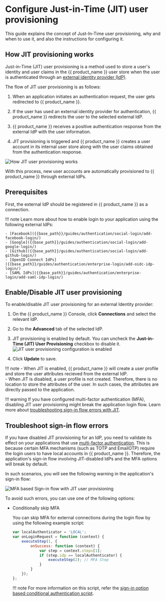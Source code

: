 # Configure Just-in-Time (JIT) user provisioning

This guide explains the concept of Just-In-Time user provisioning, why and when to use it, and also the instructions for configuring it.

## How JIT provisioning works

Just-in-Time (JIT) user provisioning is a method used to store a user's identity and user claims in the {{ product_name }} user store when the user is authenticated through an [external identity provider (IdP)]({{base_path}}/guides/authentication/#manage-connections).

The flow of JIT user provisioning is as follows:

1. When an application initiates an authentication request, the user gets redirected to {{ product_name }}.

2. If the user has used an external identity provider for authentication, {{ product_name }} redirects the user to the selected external IdP.

3. {{ product_name }} receives a positive authentication response from the external IdP with the user information.

4. JIT provisioning is triggered and {{ product_name }} creates a user account in its internal user store along with the user claims obtained from the authentication response.

![How JIT user provisioning works]({{base_path}}/assets/img/guides/jit-provisioning/how-jit-works.png)

With this process, new user accounts are automatically provisioned to {{ product_name }} through external IdPs.

## Prerequisites

First, the external IdP should be registered in {{ product_name }} as a connection.

!!! note
    Learn more about how to enable login to your application using the following external IdPs:

    - [Facebook]({{base_path}}/guides/authentication/social-login/add-facebook-login/)
    - [Google]({{base_path}}/guides/authentication/social-login/add-google-login/)
    - [Github]({{base_path}}/guides/authentication/social-login/add-github-login/)
    - [OpenID Connect IdPs]({{base_path}}/guides/authentication/enterprise-login/add-oidc-idp-login/)
    - [SAML IdPs]({{base_path}}/guides/authentication/enterprise-login/add-saml-idp-login/)

## Enable/Disable JIT user provisioning

To enable/disable JIT user provisioning for an external Identity provider:

1. On the {{ product_name }} Console, click **Connections** and select the relevant IdP.

2. Go to the **Advanced** tab of the selected IdP.

3. JIT provisioning is enabled by default. You can uncheck the **Just-in-Time (JIT) User Provisioning**
 checkbox to disable it.
    ![JIT user provisioning configuration is enabled]({{base_path}}/assets/img/guides/jit-provisioning/jit-enabled.png)

4. Click **Update** to save.

!!! note
    - When JIT is enabled, {{ product_name }} will create a user profile and store the user attributes recieved from the external IdP.
    <br />
    - When JIT is disabled, a user profile is not created. Therefore, there is no location to store the attributes of the user. In such cases, the attributes are directly passed to the application.

!!! warning
    If you have configured multi-factor authentication (MFA), disabling JIT user provisioning might break the application login flow. Learn more about [troubleshooting sign-in flow errors with JIT](#troubleshoot-sign-in-flow-errors).

## Troubleshoot sign-in flow errors

If you have disabled JIT provisioning for an IdP, you need to validate its effect on your applications that use [multi-factor authentication]({{base_path}}/guides/authentication/mfa/). This is because certain MFA mechanisms (such as TOTP and EmailOTP) require the login users to have local accounts in {{ product_name }}.
Therefore, the application's sign-in flow involving JIT-disabled IdPs and the MFA options will break by default.

In such scenarios, you will see the following warning in the application's sign-in flow:

![MFA based Sign-in flow with JIT user provisioning]({{base_path}}/assets/img/guides/jit-provisioning/jit-mfa-conflict.png)

To avoid such errors, you can use one of the following options:

- Conditionally skip MFA

    You can skip MFA for external connections during the login flow by using the
    following example script:

    ```js
    var localAuthenticator = 'LOCAL';
    var onLoginRequest = function (context) {
        executeStep(1, {
            onSuccess: function (context) {
                var step = context.steps[1];
                if (step.idp == localAuthenticator) {
                    executeStep(2); // MFA Step
                }
            }
        });
    };
    ```

    !!! note
        For more information on this script, refer the [sign-in option based conditional authentication script]({{base_path}}/guides/authentication/conditional-auth/sign-in-option-based-template/#how-it-works).


